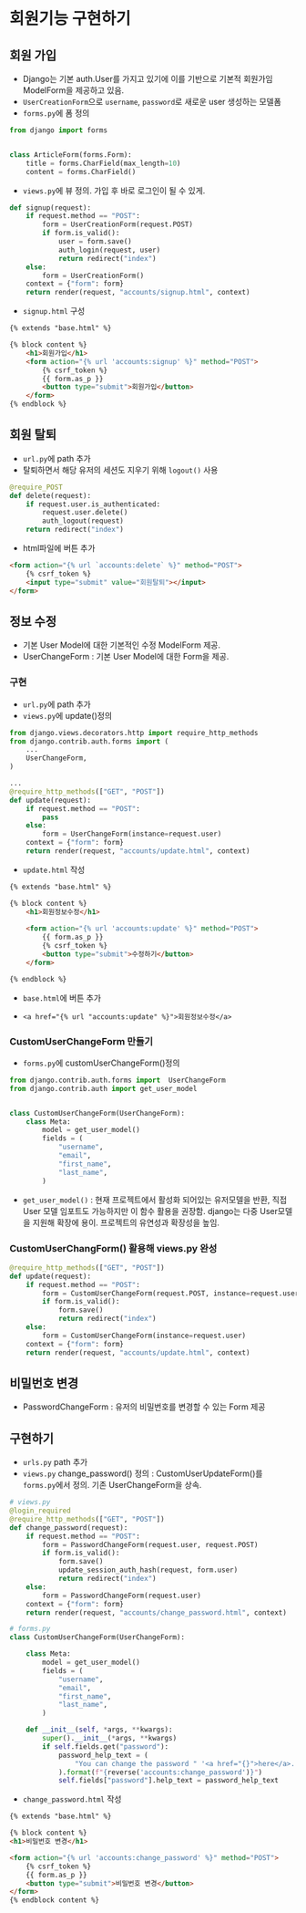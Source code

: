 # 회원기능 구현하기

## 회원 가입

- Django는 기본 auth.User를 가지고 있기에 이를 기반으로 기본적 회원가임 ModelForm을 제공하고 있음.
- `UserCreationForm`으로 `username`, `password`로 새로운 user 생성하는 모델폼
- `forms.py`에 폼 정의

```python
from django import forms


class ArticleForm(forms.Form):
    title = forms.CharField(max_length=10)
    content = forms.CharField()
```

- `views.py`에 뷰 정의. 가입 후 바로 로그인이 될 수 있게.

```python
def signup(request):
    if request.method == "POST":
        form = UserCreationForm(request.POST)
        if form.is_valid():
            user = form.save()
            auth_login(request, user)
            return redirect("index")
    else:
        form = UserCreationForm()
    context = {"form": form}
    return render(request, "accounts/signup.html", context)
```

- `signup.html` 구성

```html
{% extends "base.html" %}

{% block content %}
    <h1>회원가입</h1>
    <form action="{% url 'accounts:signup' %}" method="POST">
        {% csrf_token %}
        {{ form.as_p }}
        <button type="submit">회원가입</button>
    </form>
{% endblock %}
```

## 회원 탈퇴

- `url.py`에 path 추가
- 탈퇴하면서 해당 유저의 세션도 지우기 위해 `logout()` 사용

```python
@require_POST
def delete(request):
    if request.user.is_authenticated:
        request.user.delete()
        auth_logout(request)
    return redirect("index")
```

- html파일에 버튼 추가

```html
<form action="{% url `accounts:delete` %}" method="POST">
    {% csrf_token %}
    <input type="submit" value="회원탈퇴"></input>
</form>
```

## 정보 수정

- 기본 User Model에 대한 기본적인 수정 ModelForm 제공.
- UserChangeForm : 기본 User Model에 대한 Form을 제공.

### 구현

- `url.py`에 path 추가
- `views.py`에 update()정의

```python
from django.views.decorators.http import require_http_methods
from django.contrib.auth.forms import (
    ...
    UserChangeForm,
)

...
@require_http_methods(["GET", "POST"])
def update(request):
    if request.method == "POST":
        pass
    else:
        form = UserChangeForm(instance=request.user)
    context = {"form": form}
    return render(request, "accounts/update.html", context)
```

- `update.html` 작성

```html
{% extends "base.html" %}

{% block content %}
    <h1>회원정보수정</h1>
    
    <form action="{% url 'accounts:update' %}" method="POST">
        {{ form.as_p }}
        {% csrf_token %}
        <button type="submit">수정하기</button>
    </form>

{% endblock %}
```

- `base.html`에 버튼 추가

- `<a href="{% url "accounts:update" %}">회원정보수정</a>`

### CustomUserChangeForm 만들기

- `forms.py`에 customUserChangeForm()정의

```python
from django.contrib.auth.forms import  UserChangeForm
from django.contrib.auth import get_user_model


class CustomUserChangeForm(UserChangeForm):
    class Meta:
        model = get_user_model()
        fields = (
            "username",
            "email",
            "first_name",
            "last_name",
        )
```

- `get_user_model()` : 현재 프로젝트에서 활성화 되어있는 유저모델을 반환, 직접 User 모델 임포트도 가능하지만 이 함수 활용을 권장함. django는 다중 User모델을 지원해 확장에 용이. 프로젝트의 유연성과 확장성을 높임.

### CustomUserChangForm() 활용해 views.py 완성

```python
@require_http_methods(["GET", "POST"])
def update(request):
    if request.method == "POST":
        form = CustomUserChangeForm(request.POST, instance=request.user)
        if form.is_valid():
            form.save()
            return redirect("index")
    else:
        form = CustomUserChangeForm(instance=request.user)
    context = {"form": form}
    return render(request, "accounts/update.html", context)
```

## 비밀번호 변경

- PasswordChangeForm : 유저의 비밀번호를 변경할 수 있는 Form 제공

## 구현하기

- `urls.py` path 추가
- `views.py` change_password() 정의 : CustomUserUpdateForm()를 `forms.py`에서 정의. 기존 UserChangeForm을 상속.

```python
# views.py
@login_required
@require_http_methods(["GET", "POST"])
def change_password(request):
    if request.method == "POST":
        form = PasswordChangeForm(request.user, request.POST)
        if form.is_valid():
            form.save()
            update_session_auth_hash(request, form.user)
            return redirect("index")
    else:
        form = PasswordChangeForm(request.user)
    context = {"form": form}
    return render(request, "accounts/change_password.html", context)
```

```python
# forms.py
class CustomUserChangeForm(UserChangeForm):

    class Meta:
        model = get_user_model()
        fields = (
            "username",
            "email",
            "first_name",
            "last_name",
        )

    def __init__(self, *args, **kwargs):
        super().__init__(*args, **kwargs)
        if self.fields.get("password"):
            password_help_text = (
                "You can change the password " '<a href="{}">here</a>.'
            ).format(f"{reverse('accounts:change_password')}")
            self.fields["password"].help_text = password_help_text
```

- `change_password.html` 작성

```html
{% extends "base.html" %}

{% block content %}
<h1>비밀번호 변경</h1>

<form action="{% url 'accounts:change_password' %}" method="POST">
    {% csrf_token %}
    {{ form.as_p }}
    <button type="submit">비밀번호 변경</button>
</form>
{% endblock content %}
```
